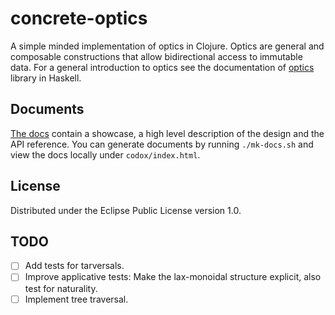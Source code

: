 # concrete-optics

A simple minded implementation of optics in Clojure. Optics are general and composable constructions that allow bidirectional access to immutable data. For a general introduction to optics see the documentation of [optics](https://hackage.haskell.org/package/optics-0.4.2/docs/Optics.html) library in Haskell.

## Documents

[The docs](http://sonatsuer.github.io/concrete-optics) contain a showcase, a high level description of the design and the API reference. You can generate documents by running `./mk-docs.sh` and view
the docs locally under `codox/index.html`.

## License

Distributed under the Eclipse Public License version 1.0.

## TODO

- [ ] Add tests for tarversals.
- [ ] Improve applicative tests: Make the lax-monoidal structure explicit, also test for naturality.
- [ ] Implement tree traversal.
